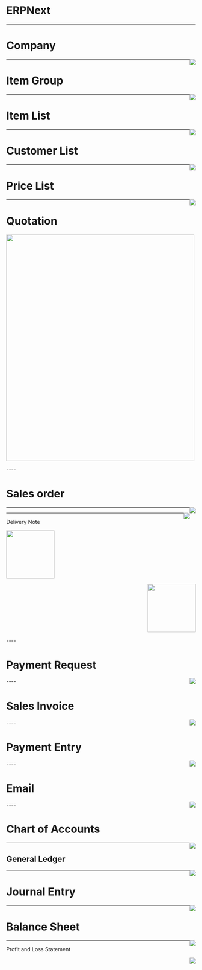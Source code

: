 # ERPNext

---

# Company
<!-- .slide: style="text-align: left;"> -->
<img src="images/Company.png" style="float: right"/>


---

# Item Group
<!-- .slide: style="text-align: left;"> -->
<img src="images/ItemGroup.pngg" style="float: right"/>


---

# Item List

<img src="images/ItemList.png" style="float: right"/>

---

# Customer List

<img src="images/CustomerList.png" style="float: right"/>

----

# Price List

<img src="images/PriceList.png" style="float: right"/>

----

# Quotation
<p>
<img src="images/Quotation.jpg" style="width:500px;height:600px;"/>
</p>
---- 

# Sales order
<p>
<img src="images/sales order-pg-01.jpg" style="float: right"/>
</p>

---
<p>
<img src="images/sales order pg-02.jpg" style="float: right"/>
</p>


---

Delivery Note

<p align="left">
<img src="images/delivery note pg-01.jpg" style="width:128px;height:128px;"/>
</p>

<p align="right">
<img src="images/delivery note pg-02.jpg" style="width:128px;height:128px;"/>
</p>
----

# Payment Request

<img src="images/Payment_Request.jpg" style="float: right"/>
----

# Sales Invoice

<img src="images/Sales_Invoice.jpg" style="float: right"/>
----

# Payment Entry

<img src="images/Payment_Entry.jpg" style="float: right"/>
----

# Email

<img src="images/Email.png" style="float: right"/>
----

# Chart of Accounts

<img src="images/ChartOfAccounts.png" style="float: right"/>

----

## General Ledger
<img src="images/GeneralLedger.png" style="float: right"/>


---

# Journal Entry
<img src="images/JournalEntry.png" style="float: right"/>


---

# Balance Sheet

<img src="images/BalanceSheet.png" style="float: right"/>

------

 Profit and Loss Statement
 
<p align="center">
<img src="images/ProfitAndLoss.png" style="float: right"/>
</p>


